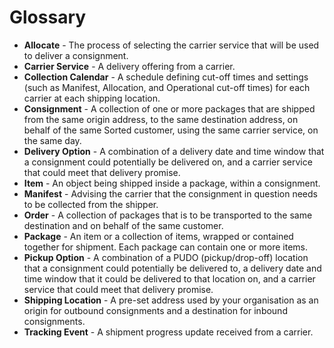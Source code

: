 # Glossary 


* **Allocate** - The process of selecting the carrier service that will be used to deliver a consignment.
* **Carrier Service** - A delivery offering from a carrier.
* **Collection Calendar** - A schedule defining cut-off times and settings (such as Manifest, Allocation, and Operational cut-off times) for each carrier at each shipping location. 
* **Consignment** - A collection of one or more packages that are shipped from the same origin address, to the same destination address, on behalf of the same Sorted customer, using the same carrier service, on the same day.
* **Delivery Option** - A combination of a delivery date and time window that a consignment could potentially be delivered on, and a carrier service that could meet that delivery promise. 
* **Item** - An object being shipped inside a package, within a consignment.
* **Manifest** - Advising the carrier that the consignment in question needs to be collected from the shipper.
* **Order** - A collection of packages that is to be transported to the same destination and on behalf of the same customer. 
* **Package** - An item or a collection of items, wrapped or contained together for shipment. Each package can contain one or more items.
* **Pickup Option** - A combination of a PUDO (pickup/drop-off) location that a consignment could potentially be delivered to, a delivery date and time window that it could be delivered to that location on, and a carrier service that could meet that delivery promise.
* **Shipping Location** - A pre-set address used by your organisation as an origin for outbound consignments and a destination for inbound consignments.
* **Tracking Event** - A shipment progress update received from a carrier.



<script src="../../scripts/requesttabs.js"></script>
<script src="../../scripts/responsetabs.js"></script>
<script src="../../scripts/copy.js"></script>